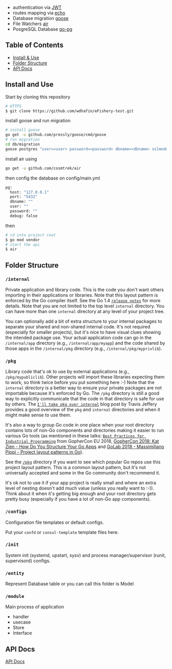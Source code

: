 - authentication via [JWT](https://jwt.io/)
- routes mapping via [echo](https://github.com/labstack/echo)
- Database migration [goose](https://github.com/pressly/goose)
- File Watchers [air](https://github.com/cosmtrek/air)
- PosgreSQL Database [go-pg](https://github.com/go-pg/pg)

## Table of Contents

- [Install & Use](#install-and-use)
- [Folder Structure](#folder-structure)
- [ API Docs ](#api-docs)

## Install and Use

Start by cloning this repository

```sh
# HTTPS
$ git clone https://github.com/wdhafin/eFishery-test.git
```

install goose and run migration

```sh
# install goose
go get -u github.com/pressly/goose/cmd/goose
# run migration
cd db/migration
goose postgres "user=<user> password=<password> dbname=<dbname> sslmode=disable" up
```

install air using

```sh
go get -u github.com/cosmtrek/air
```

then config the database on config/main.yml

```sh
pg:
  host: "127.0.0.1"
  port: "5432"
  dbname: ""
  user: ""
  password: ""
  debug: false
```

then


```sh
# cd into project root
$ go mod vendor
# start the api
$ air
```

## Folder Structure

### `/internal`

Private application and library code. This is the code you don't want others importing in their applications or libraries. Note that this layout pattern is enforced by the Go compiler itself. See the Go 1.4 [`release notes`](https://golang.org/doc/go1.4#internalpackages) for more details. Note that you are not limited to the top level `internal` directory. You can have more than one `internal` directory at any level of your project tree.

You can optionally add a bit of extra structure to your internal packages to separate your shared and non-shared internal code. It's not required (especially for smaller projects), but it's nice to have visual clues showing the intended package use. Your actual application code can go in the `/internal/app` directory (e.g., `/internal/app/myapp`) and the code shared by those apps in the `/internal/pkg` directory (e.g., `/internal/pkg/myprivlib`).

### `/pkg`

Library code that's ok to use by external applications (e.g., `/pkg/mypubliclib`). Other projects will import these libraries expecting them to work, so think twice before you put something here :-) Note that the `internal` directory is a better way to ensure your private packages are not importable because it's enforced by Go. The `/pkg` directory is still a good way to explicitly communicate that the code in that directory is safe for use by others. The [`I'll take pkg over internal`](https://travisjeffery.com/b/2019/11/i-ll-take-pkg-over-internal/) blog post by Travis Jeffery provides a good overview of the `pkg` and `internal` directories and when it might make sense to use them.

It's also a way to group Go code in one place when your root directory contains lots of non-Go components and directories making it easier to run various Go tools (as mentioned in these talks: [`Best Practices for Industrial Programming`](https://www.youtube.com/watch?v=PTE4VJIdHPg) from GopherCon EU 2018, [GopherCon 2018: Kat Zien - How Do You Structure Your Go Apps](https://www.youtube.com/watch?v=oL6JBUk6tj0) and [GoLab 2018 - Massimiliano Pippi - Project layout patterns in Go](https://www.youtube.com/watch?v=3gQa1LWwuzk)).

See the [`/pkg`](pkg/README.md) directory if you want to see which popular Go repos use this project layout pattern. This is a common layout pattern, but it's not universally accepted and some in the Go community don't recommend it. 

It's ok not to use it if your app project is really small and where an extra level of nesting doesn't add much value (unless you really want to :-)). Think about it when it's getting big enough and your root directory gets pretty busy (especially if you have a lot of non-Go app components).

### `/configs`

Configuration file templates or default configs.

Put your `confd` or `consul-template` template files here.

### `/init`

System init (systemd, upstart, sysv) and process manager/supervisor (runit, supervisord) configs.

### `/entity`

Represent Database table or you can call this folder is Model

### `/module`

Main process of application
 - handler
 - usecase
 - Store
 - Interface

## API Docs
[API Docs](https://documenter.getpostman.com/view/10259308/TVK76LEq)